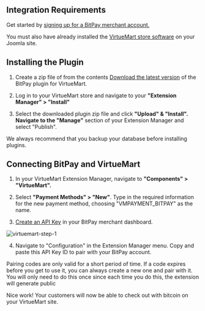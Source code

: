 ## Integration Requirements
Get started by [signing up for a BitPay merchant account.](https://bitpay.com/dashboard/signup)

You must also have already installed the [VirtueMart store software](http://virtuemart.net/download) on your Joomla site.

## Installing the Plugin

1. Create a zip file of from the contents [Download the latest version](https://github.com/bitpay/virtuemart-plugin/releases) of the BitPay plugin for VirtueMart.

2. Log in to your VirtueMart store and navigate to your **"Extension Manager" > "Install"**

3. Select the downloaded plugin zip file and click **"Upload" & "Install". Navigate to the "Manage"** section of your Extension Manager and select "Publish".

<div class="warning">We always recommend that you backup your database before installing plugins.</div>

## Connecting BitPay and VirtueMart

1. In your VirtueMart Extension Manager, navigate to **"Components" > "VirtueMart".**

2. Select **"Payment Methods" > "New"**. Type in the required information for the new payment method, choosing "VMPAYMENT_BITPAY" as the name.

3. [Create an API Key](https://bitpay.com/dashboard/login/eyJ0b1N0YXRlTmFtZSI6Im1lbnUuZGFzaGJvYXJkIiwidG9QYXJhbXMiOnsicGFnZSI6ImFwaS10b2tlbnMifX0=) in your BitPay merchant dashboard.

![virtuemart-step-1](/images/integrations/details/virtuemartstep6.png)

4. Navigate to "Configuration" in the Extension Manager menu. Copy and paste this API Key ID to pair with your BitPay account.

<div class="note">Pairing codes are only valid for a short period of time. If a code expires before you get to use it, you can always create a new one and pair with it. You will only need to do this once since each time you do this, the extension will generate public</div>

Nice work! Your customers will now be able to check out with bitcoin on your VirtueMart site.
